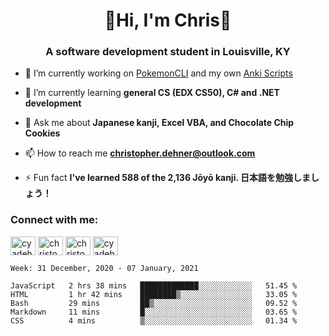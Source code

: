 <div class="main">
<h1 align="center">🌟Hi, I'm Chris🌟</h1>
<h3 align="center">A software development student in Louisville, KY</h3>

- 🔭 I’m currently working on [PokemonCLI](https://github.com/cyadehn/PokemonCLI) and my own [Anki Scripts](https://github.com/cyadehn/anki-scripts)

- 🌱 I’m currently learning **general CS (EDX CS50), C# and .NET development**

- 💬 Ask me about **Japanese kanji, Excel VBA, and Chocolate Chip Cookies**

- 📫 How to reach me **christopher.dehner@outlook.com**

- ⚡ Fun fact **I've learned 588 of the 2,136 Jōyō kanji. 日本語を勉強しましょう！**

<h3 align="left">Connect with me:</h3>
<p align="left">
<a href="https://twitter.com/cyadehn" target="blank"><img align="center" src="https://cdn.jsdelivr.net/npm/simple-icons@3.0.1/icons/twitter.svg" alt="cyadehn" height="30" width="40" /></a>
<a href="https://linkedin.com/in/christopherdehnerii" target="blank"><img align="center" src="https://cdn.jsdelivr.net/npm/simple-icons@3.0.1/icons/linkedin.svg" alt="christopherdehnerii" height="30" width="40" /></a>
<a href="https://fb.com/christopherdehnerii" target="blank"><img align="center" src="https://cdn.jsdelivr.net/npm/simple-icons@3.0.1/icons/facebook.svg" alt="christopherdehnerii" height="30" width="40" /></a>
<a href="https://instagram.com/cyadehn" target="blank"><img align="center" src="https://cdn.jsdelivr.net/npm/simple-icons@3.0.1/icons/instagram.svg" alt="cyadehn" height="30" width="40" /></a>
</p>

<!--START_SECTION:waka-->
```text
Week: 31 December, 2020 - 07 January, 2021

JavaScript   2 hrs 38 mins   █████████████░░░░░░░░░░░░   51.45 % 
HTML         1 hr 42 mins    ████████▒░░░░░░░░░░░░░░░░   33.05 % 
Bash         29 mins         ██▒░░░░░░░░░░░░░░░░░░░░░░   09.52 % 
Markdown     11 mins         █░░░░░░░░░░░░░░░░░░░░░░░░   03.65 % 
CSS          4 mins          ▒░░░░░░░░░░░░░░░░░░░░░░░░   01.34 % 
```
<!--END_SECTION:waka-->
